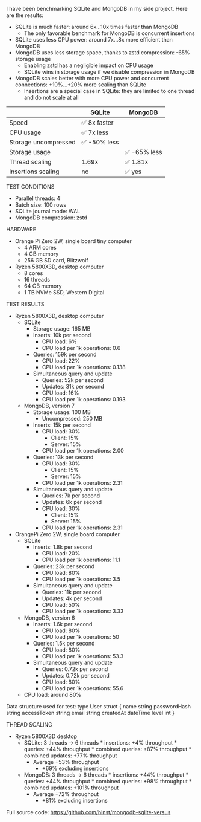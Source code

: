 I have been benchmarking SQLite and MongoDB in my side project. Here are the results:

* SQLite is much faster: around 6x...10x times faster than MongoDB
    * The only favorable benchmark for MongoDB is concurrent insertions
* SQLite uses less CPU power: around 7x...8x more efficient than MongoDB
* MongoDB uses less storage space, thanks to zstd compression: -65% storage usage
	* Enabling zstd has a negligible impact on CPU usage
	* SQLite wins in storage usage if we disable compression in MongoDB
* MongoDB scales better with more CPU power and concurrent connections: +10%...+20% more scaling than SQLite
	* Insertions are a special case in SQLite: they are limited to one thread and do not scale at all

|                      | SQLite      | MongoDB     |
| -------------------- | ----------- | ----------- |
| Speed                | ✅ 8x faster |             |
| CPU usage            | ✅ 7x less   |             |
| Storage uncompressed | ✅ -50% less |             |
| Storage usage        |             | ✅ -65% less |
| Thread scaling       | 1.69x       | ✅ 1.81x     |
| Insertions scaling   | no          | ✅ yes       |


TEST CONDITIONS
* Parallel threads: 4
* Batch size: 100 rows
* SQLite journal mode: WAL
* MongoDB compression: zstd

HARDWARE
* Orange Pi Zero 2W, single board tiny computer
  * 4 ARM cores
  * 4 GB memory
  * 256 GB SD card, Blitzwolf
* Ryzen 5800X3D, desktop computer
  * 8 cores
  * 16 threads
  * 64 GB memory
  * 1 TB NVMe SSD, Western Digital

TEST RESULTS
* Ryzen 5800X3D, desktop computer
	* SQLite
		* Storage usage: 165 MB
		* Inserts: 10k per second
			* CPU load: 6%
			* CPU load per 1k operations: 0.6
		* Queries: 159k per second
			* CPU load: 22%
			* CPU load per 1k operations: 0.138
		* Simultaneous query and update
			* Queries: 52k per second
			* Updates: 31k per second
			* CPU load: 16%
			* CPU load per 1k operations: 0.193
	* MongoDB, version 7
		* Storage usage: 100 MB
			* Uncompressed: 250 MB
		* Inserts: 15k per second
			* CPU load: 30%
				* Client: 15%
				* Server: 15%
			* CPU load per 1k operations: 2.00
		* Queries: 13k per second
			* CPU load: 30%
				* Client: 15%
				* Server: 15%
			* CPU load per 1k operations: 2.31
		* Simultaneous query and update
			* Queries: 7k per second
			* Updates: 6k per second
			* CPU load: 30%
				* Client: 15%
				* Server: 15%
			* CPU load per 1k operations: 2.31
* OrangePi Zero 2W, single board computer
	* SQLite
		* Inserts: 1.8k per second
			* CPU load: 20%
			* CPU load per 1k operations: 11.1
		* Queries: 23k per second
			* CPU load: 80%
			* CPU load per 1k operations: 3.5
		* Simultaneous query and update
			* Queries: 11k per second
			* Updates: 4k per second
			* CPU load: 50%
			* CPU load per 1k operations: 3.33
	* MongoDB, version 6
		* Inserts: 1.6k per second
			* CPU load: 80%
			* CPU load per 1k operations: 50
		* Queries: 1.5k per second
			* CPU load: 80%
			* CPU load per 1k operations: 53.3
		* Simultaneous query and update
			* Queries: 0.72k per second
			* Updates: 0.72k per second
			* CPU load: 80%
			* CPU load per 1k operations: 55.6
	* CPU load: around 80%

Data structure used for test:
	type User struct {
		name         string
		passwordHash string
		accessToken  string
		email        string
		createdAt    dateTime
		level        int
	}

THREAD SCALING
* Ryzen 5800X3D desktop
	* SQLite: 3 threads -> 6 threads
			* insertions: +4% throughput
			* queries: +44% throughput
			* combined queries: +87% throughput
			* combined updates: +77% throughput
		* Average +53% throughput
			* +69% excluding insertions
	* MongoDB: 3 threads -> 6 threads
			* insertions: +44% throughput
			* queries: +44% throughput
			* combined queries: +98% throughput
			* combined updates: +101% throughput
		* Average +72% throughput
			* +81% excluding insertions

Full source code: https://github.com/hinst/mongodb-sqlite-versus